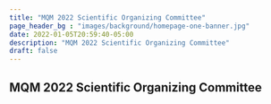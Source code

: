 ```yaml
---
title: "MQM 2022 Scientific Organizing Committee"
page_header_bg : "images/background/homepage-one-banner.jpg"
date: 2022-01-05T20:59:40-05:00
description: "MQM 2022 Scientific Organizing Committee"
draft: false
---
```

## MQM 2022 Scientific Organizing Committee
